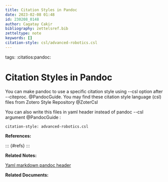 ```yaml
---
title: Citation Styles in Pandoc
date: 2023-02-08 01:48
id: 230208_0148
author: Cagatay Cakir
bibliography: zettelsref.bib
zetteltype: note
keywords: []
citation-style: csl/advanced-robotics.csl
---
```

tags: :citatios:pandoc:

# Citation Styles in Pandoc 
You can make pandoc to use a specific citation style using --csl option after
--citeproc. @PandocGuide. You may find these citation style language (csl) files
from Zotero Style Repository @ZoterCsl

You can also write this files in yaml header instead of pandoc --csl argument
@PandocGuide :

```
citation-style: advanced-robotics.csl

```

**References:**

::: {#refs}
:::

**Related Notes:**

[Yaml markdown pandoc header](230205_2234.md)

**Related Documents:**

